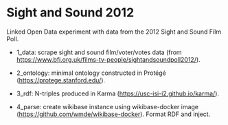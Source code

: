 # Sight and Sound 2012
Linked Open Data experiment with data from the 2012 Sight and Sound Film Poll.

- 1_data: scrape sight and sound film/voter/votes data (from https://www.bfi.org.uk/films-tv-people/sightandsoundpoll2012/). 

- 2_ontology: minimal ontology constructed in Protégé (https://protege.stanford.edu/).

- 3_rdf: N-triples produced in Karma (https://usc-isi-i2.github.io/karma/).

- 4_parse: create wikibase instance using wikibase-docker image (https://github.com/wmde/wikibase-docker). Format RDF and inject.